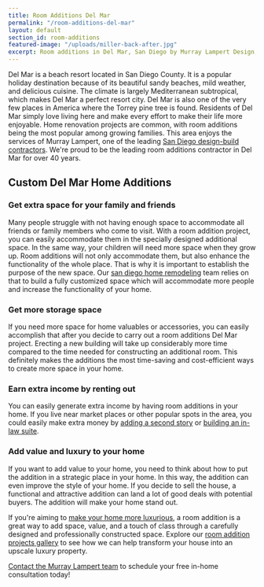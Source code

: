 ```yaml
---
title: Room Additions Del Mar
permalink: "/room-additions-del-mar"
layout: default
section_id: room-additions
featured-image: "/uploads/miller-back-after.jpg"
excerpt: Room additions in Del Mar, San Diego by Murray Lampert Design, Build, Remodel. Del Mar home addition experts since 1975. Visit us today!
---
```


Del Mar is a beach resort located in San Diego County. It is a popular holiday destination because of its beautiful sandy beaches, mild weather, and delicious cuisine. The climate is largely Mediterranean subtropical, which makes Del Mar a perfect resort city. Del Mar is also one of the very few places in America where the Torrey pine tree is found. Residents of Del Mar simply love living here and make every effort to make their life more enjoyable. Home renovation projects are common, with room additions being the most popular among growing families. This area enjoys the services of Murray Lampert, one of the leading [San Diego design-build contractors](/san-diego-design-build-contactors). We're proud to be the leading room additions contractor in Del Mar for over 40 years.

## Custom Del Mar Home Additions

### Get extra space for your family and friends

Many people struggle with not having enough space to accommodate all friends or family members who come to visit. With a room addition project, you can easily accommodate them in the specially designed additional space. In the same way, your children will need more space when they grow up. Room additions will not only accommodate them, but also enhance the functionality of the whole place. That is why it is important to establish the purpose of the new space. Our [san diego home remodeling](/san-diego-home-remodel-services) team relies on that to build a fully customized space which will accommodate more people and increase the functionality of your home.

### Get more storage space

If you need more space for home valuables or accessories, you can easily accomplish that after you decide to carry out a room additions Del Mar project. Erecting a new building will take up considerably more time compared to the time needed for constructing an additional room. This definitely makes the additions the most time-saving and cost-efficient ways to create more space in your home.

### Earn extra income by renting out

You can easily generate extra income by having room additions in your home. If you live near market places or other popular spots in the area, you could easily make extra money by [adding a second story](/san-diego-second-story-addition) or [building an in-law suite](/san-diego-in-law-suites).

### Add value and luxury to your home

If you want to add value to your home, you need to think about how to put the addition in a strategic place in your home. In this way, the addition can even improve the style of your home. If you decide to sell the house, a functional and attractive addition can land a lot of good deals with potential buyers. The addition will make your home stand out.

If you're aiming to [make your home more luxurious](/infographic-luxury-living-cost-vs-value-home-improvements-2/), a room addition is a great way to add space, value, and a touch of class through a carefully designed and professionally constructed space. Explore our [room addition projects gallery](/room-additions-gallery) to see how we can help transform your house into an upscale luxury property.

[Contact the Murray Lampert team](#quick-contact) to schedule your free in-home consultation today!
